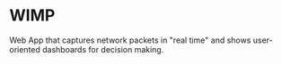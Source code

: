 # WIMP

Web App that captures network packets in "real time" and shows user-oriented dashboards for decision making.
